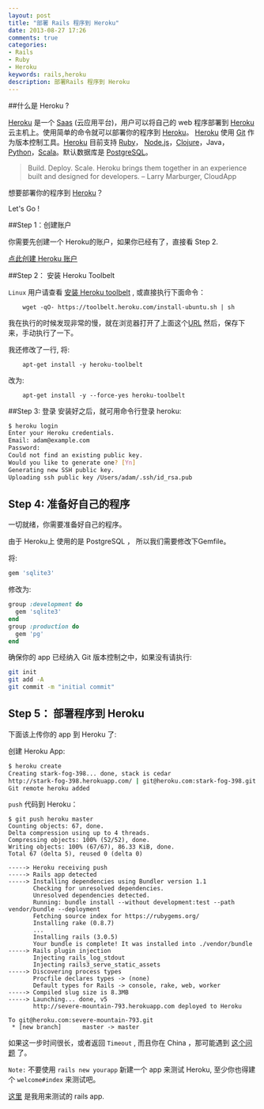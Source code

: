 ```yaml
---
layout: post
title: "部署 Rails 程序到 Heroku"
date: 2013-08-27 17:26
comments: true
categories:
- Rails
- Ruby
- Heroku
keywords: rails,heroku
description: 部署Rails 程序到 Heroku
---
```



##什么是 Heroku ?

[Heroku][1] 是一个 [Saas][2] (云应用平台)，用户可以将自己的 web 程序部署到 [Heroku][1] 云主机上。使用简单的命令就可以部署你的程序到 [Heroku][1]。 [Heroku][1] 使用 [Git][5] 作为版本控制工具。[Heroku][1] 目前支持 [Ruby][3]， [Node.js][4]，[Clojure][6]，Java，[Python][7]，[Scala][8]。默认数据库是 [PostgreSQL][9]。

>Build. Deploy. Scale. Heroku brings them together
>in an experience built and designed for developers.
> – Larry Marburger, CloudApp

想要部署你的程序到 [Heroku][1]？

Let's Go !

<!-- more -->

##Step 1：创建账户

你需要先创建一个 Heroku的账户，如果你已经有了，直接看 Step 2.

[点此创建 Heroku 账户][10]

##Step 2： 安装 Heroku Toolbelt

`Linux` 用户请查看 [安装 Heroku toolbelt][11] , 或直接执行下面命令：

```
    wget -qO- https://toolbelt.heroku.com/install-ubuntu.sh | sh
```

我在执行的时候发现非常的慢，就在浏览器打开了上面这个[URL][12] 然后，保存下来，手动执行了一下。

我还修改了一行,
将:

```
    apt-get install -y heroku-toolbelt
```
改为:

```
    apt-get install -y --force-yes heroku-toolbelt
```
##Step 3: 登录
安装好之后，就可用命令行登录 heroku:

``` bash
$ heroku login
Enter your Heroku credentials.
Email: adam@example.com
Password:
Could not find an existing public key.
Would you like to generate one? [Yn]
Generating new SSH public key.
Uploading ssh public key /Users/adam/.ssh/id_rsa.pub
```

## Step 4: 准备好自己的程序

一切就绪，你需要准备好自己的程序。

由于 Heroku上 使用的是 PostgreSQL ， 所以我们需要修改下Gemfile。

将:

``` ruby
gem 'sqlite3'
```

修改为:

``` ruby
group :development do
  gem 'sqlite3'
end
group :production do
  gem 'pg'
end
```

确保你的 app 已经纳入 Git 版本控制之中，如果没有请执行:

``` bash
git init
git add -A
git commit -m "initial commit"
```

## Step 5： 部署程序到 Heroku

下面该上传你的 app 到 Heroku 了:

创建 Heroku App:

``` bash
$ heroku create
Creating stark-fog-398... done, stack is cedar
http://stark-fog-398.herokuapp.com/ | git@heroku.com:stark-fog-398.git
Git remote heroku added
```

`push` 代码到 Heroku：

```
$ git push heroku master
Counting objects: 67, done.
Delta compression using up to 4 threads.
Compressing objects: 100% (52/52), done.
Writing objects: 100% (67/67), 86.33 KiB, done.
Total 67 (delta 5), reused 0 (delta 0)

-----> Heroku receiving push
-----> Rails app detected
-----> Installing dependencies using Bundler version 1.1
       Checking for unresolved dependencies.
       Unresolved dependencies detected.
       Running: bundle install --without development:test --path vendor/bundle --deployment
       Fetching source index for https://rubygems.org/
       Installing rake (0.8.7)
       ...
       Installing rails (3.0.5)
       Your bundle is complete! It was installed into ./vendor/bundle
-----> Rails plugin injection
       Injecting rails_log_stdout
       Injecting rails3_serve_static_assets
-----> Discovering process types
       Procfile declares types -> (none)
       Default types for Rails -> console, rake, web, worker
-----> Compiled slug size is 8.3MB
-----> Launching... done, v5
       http://severe-mountain-793.herokuapp.com deployed to Heroku

To git@heroku.com:severe-mountain-793.git
 * [new branch]      master -> master
```

如果这一步时间很长，或者返回 `Timeout` , 而且你在 China ，那可能遇到 [这个问题][13] 了。

`Note:`
不要使用 `rails new yourapp` 新建一个 app 来测试 Heroku, 至少你也得建个 `welcome#index`
来测试吧。

[这里][14] 是我用来测试的 rails app.



[1]:https://www.heroku.com/
[2]:http://en.wikipedia.org/wiki/Platform_as_a_service
[3]:http://www.ruby-lang.org/en/
[4]:http://nodejs.org/
[5]:http://git-scm.com/
[6]:http://clojure.org/
[7]:http://www.python.org/
[8]:http://www.scala-lang.org/
[9]:http://www.postgresql.org/
[10]:https://api.heroku.com/signup/devcenter "创建 Heroku 账户"
[11]:https://toolbelt.heroku.com/debian "install heroku toolbet linux"
[12]:https://toolbelt.heroku.com/install-ubuntu.sh "https://toolbelt.heroku.com/install-ubuntu.sh"
[13]:http://ruby-china.org/topics/10813
[14]:http://enjoyhacking.heroku.com
